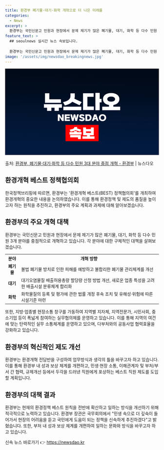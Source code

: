 ```yaml
---
title: 환경부 폐기물·대기·화학 개혁으로 더 나은 미래를
categories:
  - News
excerpt: >
  환경부는 국민신문고 민원과 현장에서 문제 제기가 많은 폐기물, 대기, 화학 등 다수 민원 3개 분야를 중점 …
feature_text: >
  ## seoulnews 실시간 뉴스 속보입니다.

  환경부는 국민신문고 민원과 현장에서 문제 제기가 많은 폐기물, 대기, 화학 등 다수 민원 3개 분야를 중점 …
image: '/assets/img/newsdao_breakingnews.jpg'
---
```


![뉴스다오 속보](/assets/img/newsdao_breakingnews.jpg)

<p>출처: <a href="https://newsdao.kr/3630" rel="dofollow">환경부, 폐기물·대기·화학 등 다수 민원 3대 분야 중점 개혁 - 환경부</a> | 뉴스다오</p>

<h2 data-ke-size="size26">환경개혁 베스트 정책협의회</h2>
<p data-ke-size="size16">한국정책브리핑에 따르면, 환경부는 '환경개혁 베스트(BEST) 정책협의회'를 개최하여 환경개혁의 중요한 내용을 논의하였습니다. 이를 통해 환경정책 및 제도의 품질을 높이고자 하는 원칙을 추진하고, 환경부의 주요 계획과 과제에 대해 알아보겠습니다.</p>

<h2 data-ke-size="size26">환경부의 주요 개혁 대책</h2>
<p data-ke-size="size16">환경부는 국민신문고 민원과 현장에서 문제 제기가 많은 폐기물, 대기, 화학 등 다수 민원 3개 분야를 중점적으로 개혁하고 있습니다. 각 분야에 대한 구체적인 대책을 살펴보겠습니다.</p>

<table>
  <tr>
    <th>분야</th>
    <th>개혁 방향</th>
  </tr>
  <tr>
    <td style="text-align: center; height: 17px;"><b>폐기물</b></td>
    <td>불법 폐기물 방치로 인한 피해를 예방하고 불합리한 폐기물 관리체계를 개선</td>
  </tr>
  <tr>
    <td style="text-align: center; height: 17px;"><b>대기</b></td>
    <td>대기오염물질 배출허용총량 할당량 산정 방법 개선, 새로운 업종 특성을 고려한 배출시설 분류체계 합리화</td>
  </tr>
  <tr>
    <td style="text-align: center; height: 17px;"><b>화학</b></td>
    <td>화학물질의 등록 및 평가에 관한 법률 개정 후속 조치 및 유해성·위험에 따른 시설기준 마련</td>
  </tr>
</table>
<p data-ke-size="size16">또한, 지방·업종별 현장소통 창구를 가동하여 지역별 지자체, 지역전문가, 시민사회, 중소기업 등이 폭넓게 참여하는 실무협의체를 운영하고 있습니다. 이를 통해 지역의 여건에 맞는 탄력적인 실무 소통체계를 운영하고 있으며, 다부처와의 공동사업 협력효율을 강화하고 있습니다.</p>


<h2 data-ke-size="size26">환경부의 혁신적인 제도 개선</h2>
<p data-ke-size="size16">환경부는 환경개혁 전담반을 구성하여 업무방식과 생각의 틀을 바꾸고자 하고 있습니다. 이를 통해 환경부 내 성과 보상 체계를 개편하고, 민생·현장 소통, 이해관계자 및 부처/부서 간 협력, 규제개선 등에서 두각을 드러낸 직원에게 포상하는 베스트 직원 제도를 도입할 계획입니다.</p>

<h2 data-ke-size="size26">환경부의 대책 결과</h2>
<p data-ke-size="size16">환경부는 현재의 환경정책 베스트 원칙을 전반에 확산하고 일하는 방식을 개선하기 위해 적극적으로 노력하고 있습니다. 환경부 장관은 국무회의에서 "민생 속으로 더 깊숙이 들어가서 현장의 어려움을 듣고 국민에게 도움이 되는 정책을 신속하게 추진하겠다"고 밝혔습니다. 또한, 부처 내 성과 보상 체계를 개편하여 일하는 문화와 방식을 바꾸고자 하고 있습니다.</p>
 

신속 뉴스 바로가기 👉 <a href="https://newsdao.kr" rel="dofollow">https://newsdao.kr</a>


